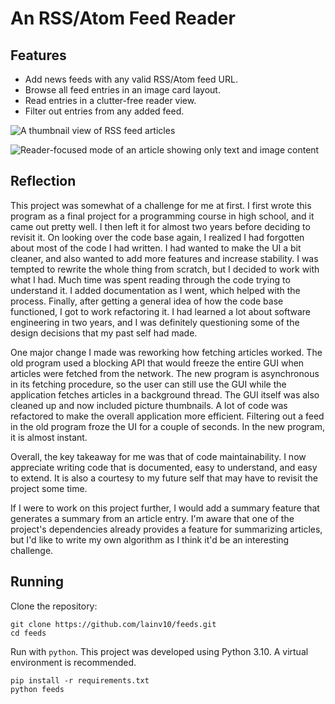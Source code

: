 # An RSS/Atom Feed Reader

## Features

 - Add news feeds with any valid RSS/Atom feed URL.
 - Browse all feed entries in an image card layout.
 - Read entries in a clutter-free reader view.
 - Filter out entries from any added feed.

![A thumbnail view of RSS feed articles](./res/clip1.jpg "A thumbnail view of RSS feed articles")

![Reader-focused mode of an article showing only text and image content](./res/clip2.jpg 
"Reader-focused mode of an article showing only text and image content")

## Reflection

This project was somewhat of a challenge for me at first.
I first wrote this program as a final project for a programming course in high school,
and it came out pretty well. I then left it for almost two years before deciding to revisit it.
On looking over the code base again, I realized I had forgotten about most of the code I had written.
I had wanted to make the UI a bit cleaner, and also wanted to add more features and increase stability.
I was tempted to rewrite the whole thing from scratch, but I decided to work with what I had.
Much time was spent reading through the code trying to understand it.
I added documentation as I went, which helped with the process.
Finally, after getting a general idea of how the code base functioned,
I got to work refactoring it. I had learned a lot about software engineering in two years,
and I was definitely questioning some of the design decisions that my past self had made.

One major change I made was reworking how fetching articles worked.
The old program used a blocking API that would freeze the entire GUI when articles were fetched
from the network. The new program is asynchronous in its fetching procedure, so the user can still
use the GUI while the application fetches articles in a background thread.
The GUI itself was also cleaned up and now included picture thumbnails.
A lot of code was refactored to make the overall application more efficient.
Filtering out a feed in the old program froze the UI for a couple of seconds.
In the new program, it is almost instant.

Overall, the key takeaway for me was that of code maintainability.
I now appreciate writing code that is documented, easy to understand, and easy to extend. 
It is also a courtesy to my future self that may have to revisit the project some time.

If I were to work on this project further, I would add a summary feature that generates a summary from
an article entry. I'm aware that one of the project's dependencies already provides a feature for summarizing
articles, but I'd like to write my own algorithm as I think it'd be an interesting challenge.

## Running

Clone the repository:
```
git clone https://github.com/lainv10/feeds.git
cd feeds
```

Run with `python`. This project was developed using Python 3.10. A virtual environment is recommended.
```
pip install -r requirements.txt
python feeds
```
